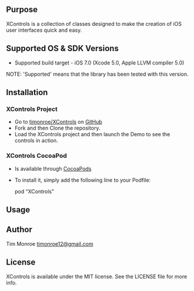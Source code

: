 ## Purpose

XControls is a collection of classes designed to make the creation of iOS user interfaces quick and easy.


## Supported OS & SDK Versions

* Supported build target - iOS 7.0 (Xcode 5.0, Apple LLVM compiler 5.0)

NOTE: 'Supported' means that the library has been tested with this version.


## Installation

### XControls Project

* Go to [timonroe/XControls](https://github.com/timonroe/XControls) on [GitHub](https://github.com/timonroe/XControls)
* Fork and then Clone the repository.
* Load the XControls project and then launch the Demo to see the controls in action.


### XControls CocoaPod

* Is available through [CocoaPods](http://cocoapods.org)
* To install it, simply add the following line to your Podfile:

    pod “XControls”


## Usage


## Author

Tim Monroe
timonroe12@gmail.com


## License

XControls is available under the MIT license. See the LICENSE file for more info.

